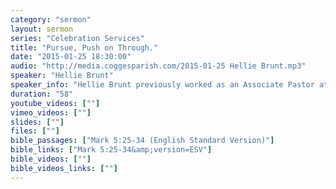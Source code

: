 ```yaml
---
category: "sermon"
layout: sermon
series: "Celebration Services"
title: "Pursue, Push on Through."
date: "2015-01-25 18:30:00"
audio: "http://media.coggesparish.com/2015-01-25 Hellie Brunt.mp3"
speaker: "Hellie Brunt"
speaker_info: "Hellie Brunt previously worked as an Associate Pastor at Trinity Church in Cheltenham and now works as a speaker, trainer and leadership consultant to help support and equip a variety of churches."
duration: "58"
youtube_videos: [""]
vimeo_videos: [""]
slides: [""]
files: [""]
bible_passages: ["Mark 5:25-34 (English Standard Version)"]
bible_links: ["Mark 5:25-34&amp;version=ESV"]
bible_videos: [""]
bible_videos_links: [""]
---
```

